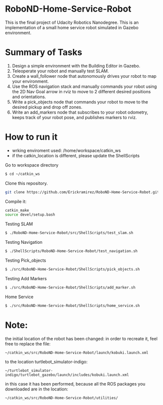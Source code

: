 # RoboND-Home-Service-Robot
This is the final project of Udacity Robotics Nanodegree. This is an implementation of a small home service robot  simulated in Gazebo environment.
# Summary of Tasks
1. Design a simple environment with the Building Editor in Gazebo.
2. Teleoperate your robot and manually test SLAM.
3. Create a wall_follower node that autonomously drives your robot to map your environment.
4. Use the ROS navigation stack and manually commands your robot using the 2D Nav Goal arrow in rviz to move to 2 different desired positions and orientations.
5. Write a pick_objects node that commands your robot to move to the desired pickup and drop off zones.
6. Write an add_markers node that subscribes to your robot odometry, keeps track of your robot pose, and publishes markers to rviz.

# How to run it
* wrking enviroment used: /home/workspace/catkin_ws
* if the catkin_location is different, please update the ShellScripts

Go to workspace directory
``` bash
$ cd ~/catkin_ws
```
Clone this repository.
``` bash
git clone https://github.com/Erickramirez/RoboND-Home-Service-Robot.git
```
Compile it:
``` bash
catkin_make
source devel/setup.bash
```
Testing SLAM
``` bash
$ ./RoboND-Home-Service-Robot/src/ShellScripts/test_slam.sh
```
Testing Navigation
``` bash
$ ./ShellScripts/RoboND-Home-Service-Robot/test_navigation.sh
```
Testing Pick_objects
``` bash
$ ./src/RoboND-Home-Service-Robot/ShellScripts/pick_objects.sh
```
Testing Add Markers
``` bash
$ ./src/RoboND-Home-Service-Robot/ShellScripts/add_marker.sh
```
Home Service
``` bash
$ ./src/RoboND-Home-Service-Robot/ShellScripts/home_service.sh
```

# Note:
the initial location of the robot has been changed:
in order to recreate it, feel free to replace the file: 
```
~/catkin_ws/src/RoboND-Home-Service-Robot/launch/kobuki.launch.xml
```
to the location turtlebot_simulator-indigo:
```
~/turtlebot_simulator-indigo/turtlebot_gazebo/launch/includes/kobuki.launch.xml
```
in this case it has been performed, because all the ROS packages you downloaded are in the location:
```
~/catkin_ws/src/RoboND-Home-Service-Robot/utilities/
```

